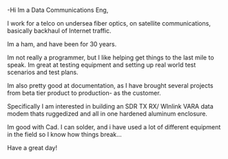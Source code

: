 -Hi Im a Data Communications Eng, 

I work for a telco on undersea fiber optics, on satellite communications, basically backhaul of Internet traffic. 

Im a ham, and have been for 30 years. 

Im not really a programmer, but I like helping get things to the last mile to speak. Im great at testing equipment and setting up real world test scenarios and test plans.

Im also pretty good at documentation, as I have brought several projects from beta tier product to production- as the customer.

Specifically I am interested in building an SDR TX RX/ WInlink VARA data modem thats ruggedized and all in one hardened aluminum enclosure.

Im good with Cad. I can solder, and i have used a lot of different equipment in the field so I know how things break...

Have a great day!
